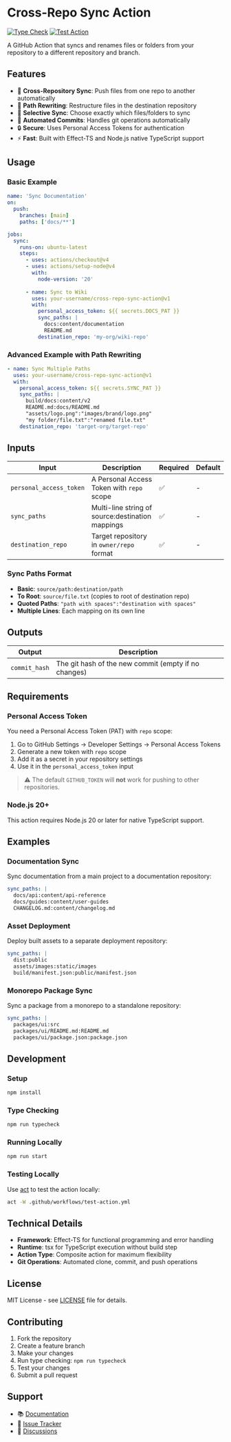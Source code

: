 # Cross-Repo Sync Action

[![Type Check](https://github.com/your-username/cross-repo-sync-action/actions/workflows/type-check.yml/badge.svg)](https://github.com/your-username/cross-repo-sync-action/actions/workflows/type-check.yml)
[![Test Action](https://github.com/your-username/cross-repo-sync-action/actions/workflows/test-action.yml/badge.svg)](https://github.com/your-username/cross-repo-sync-action/actions/workflows/test-action.yml)

A GitHub Action that syncs and renames files or folders from your repository to a different repository and branch.

## Features

- 🔄 **Cross-Repository Sync**: Push files from one repo to another automatically
- 📁 **Path Rewriting**: Restructure files in the destination repository
- 🎯 **Selective Sync**: Choose exactly which files/folders to sync
- 🤖 **Automated Commits**: Handles git operations automatically
- 🔒 **Secure**: Uses Personal Access Tokens for authentication
- ⚡ **Fast**: Built with Effect-TS and Node.js native TypeScript support

## Usage

### Basic Example

```yaml
name: 'Sync Documentation'
on:
  push:
    branches: [main]
    paths: ['docs/**']

jobs:
  sync:
    runs-on: ubuntu-latest
    steps:
      - uses: actions/checkout@v4
      - uses: actions/setup-node@v4
        with:
          node-version: '20'
      
      - name: Sync to Wiki
        uses: your-username/cross-repo-sync-action@v1
        with:
          personal_access_token: ${{ secrets.DOCS_PAT }}
          sync_paths: |
            docs:content/documentation
            README.md
          destination_repo: 'my-org/wiki-repo'
```

### Advanced Example with Path Rewriting

```yaml
- name: Sync Multiple Paths
  uses: your-username/cross-repo-sync-action@v1
  with:
    personal_access_token: ${{ secrets.SYNC_PAT }}
    sync_paths: |
      build/docs:content/v2
      README.md:docs/README.md
      "assets/logo.png":"images/brand/logo.png"
      "my folder/file.txt":"renamed file.txt"
    destination_repo: 'target-org/target-repo'
```

## Inputs

| Input | Description | Required | Default |
|-------|-------------|----------|---------|
| `personal_access_token` | A Personal Access Token with `repo` scope | ✅ | - |
| `sync_paths` | Multi-line string of source:destination mappings | ✅ | - |
| `destination_repo` | Target repository in `owner/repo` format | ✅ | - |

### Sync Paths Format

- **Basic**: `source/path:destination/path`
- **To Root**: `source/file.txt` (copies to root of destination repo)
- **Quoted Paths**: `"path with spaces":"destination with spaces"`
- **Multiple Lines**: Each mapping on its own line

## Outputs

| Output | Description |
|--------|-------------|
| `commit_hash` | The git hash of the new commit (empty if no changes) |

## Requirements

### Personal Access Token

You need a Personal Access Token (PAT) with `repo` scope:

1. Go to GitHub Settings → Developer Settings → Personal Access Tokens
2. Generate a new token with `repo` scope
3. Add it as a secret in your repository settings
4. Use it in the `personal_access_token` input

> ⚠️ The default `GITHUB_TOKEN` will **not** work for pushing to other repositories.

### Node.js 20+

This action requires Node.js 20 or later for native TypeScript support.

## Examples

### Documentation Sync

Sync documentation from a main project to a documentation repository:

```yaml
sync_paths: |
  docs/api:content/api-reference
  docs/guides:content/user-guides
  CHANGELOG.md:content/changelog.md
```

### Asset Deployment

Deploy built assets to a separate deployment repository:

```yaml
sync_paths: |
  dist:public
  assets/images:static/images
  build/manifest.json:public/manifest.json
```

### Monorepo Package Sync

Sync a package from a monorepo to a standalone repository:

```yaml
sync_paths: |
  packages/ui:src
  packages/ui/README.md:README.md
  packages/ui/package.json:package.json
```

## Development

### Setup

```bash
npm install
```

### Type Checking

```bash
npm run typecheck
```

### Running Locally

```bash
npm run start
```

### Testing Locally

Use [act](https://github.com/nektos/act) to test the action locally:

```bash
act -W .github/workflows/test-action.yml
```

## Technical Details

- **Framework**: Effect-TS for functional programming and error handling
- **Runtime**: tsx for TypeScript execution without build step
- **Action Type**: Composite action for maximum flexibility
- **Git Operations**: Automated clone, commit, and push operations

## License

MIT License - see [LICENSE](LICENSE) file for details.

## Contributing

1. Fork the repository
2. Create a feature branch
3. Make your changes
4. Run type checking: `npm run typecheck`
5. Test your changes
6. Submit a pull request

## Support

- 📚 [Documentation](https://github.com/your-username/cross-repo-sync-action/wiki)
- 🐛 [Issue Tracker](https://github.com/your-username/cross-repo-sync-action/issues)
- 💬 [Discussions](https://github.com/your-username/cross-repo-sync-action/discussions)